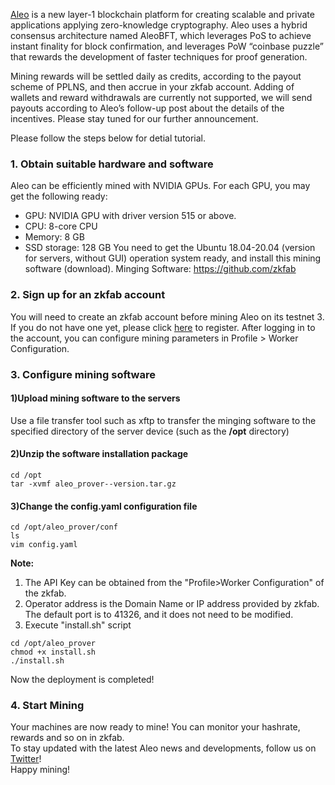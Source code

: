 [Aleo](https://www.aleo.org) is a new layer-1 blockchain platform for creating scalable and private applications applying zero-knowledge cryptography. Aleo uses a hybrid consensus architecture named AleoBFT, which leverages PoS to achieve instant finality for block confirmation, and leverages PoW “coinbase puzzle” that rewards the development of faster techniques for proof generation.

Mining rewards will be settled daily as credits, according to the payout scheme of PPLNS, and then accrue in your zkfab account. Adding of wallets and reward withdrawals are currently not supported, we will send payouts according to Aleo’s follow-up post about the details of the incentives. Please stay tuned for our further announcement.

Please follow the steps below for detial tutorial.

### **1. Obtain suitable hardware and software**

Aleo can be efficiently mined with NVIDIA GPUs. For each GPU, you may get the following ready:
- GPU: NVIDIA GPU with driver version 515 or above.
- CPU: 8-core CPU
- Memory: 8 GB
- SSD storage: 128 GB
You need to get the Ubuntu 18.04-20.04 (version for servers, without GUI) operation system ready, and install this mining software (download).
Minging Software: https://github.com/zkfab

### **2. Sign up for an zkfab account**

You will need to create an zkfab account before mining Aleo on its testnet 3. If you do not have one yet, please click [here](https://zkfab.io/#/usr/reg) to register.
After logging in to the account, you can configure mining parameters in Profile >  Worker Configuration.

### **3. Configure mining software**

#### 1)Upload mining software to the servers
Use a file transfer tool such as xftp to transfer the minging software to the specified directory of the server device (such as the **/opt** directory)

#### 2)Unzip the software installation package
```
cd /opt
tar -xvmf aleo_prover--version.tar.gz
```

#### 3)Change the config.yaml configuration file
```
cd /opt/aleo_prover/conf
ls 
vim config.yaml
```
**Note:**
1) The API Key can be obtained from the "Profile>Worker Configuration" of the zkfab.
2) Operator address is the Domain Name or IP address provided by zkfab. The default port is to 41326, and it does not need to be modified.
3) Execute "install.sh" script
```
cd /opt/aleo_prover
chmod +x install.sh
./install.sh
```
Now the deployment is completed!

### **4. Start Mining**

Your machines are now ready to mine! You can monitor your hashrate, rewards and so on in zkfab.\
To stay updated with the latest Aleo news and developments, follow us on [Twitter](https://twitter.com/zkfab)!\
Happy mining!
